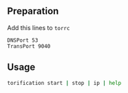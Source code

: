 ## Preparation

Add this lines to `torrc`

```
DNSPort 53
TransPort 9040
```

## Usage

```sh
torification start | stop | ip | help
```
